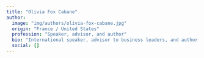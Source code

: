 ```yaml
---
title: "Olivia Fox Cabane"
author:
  image: "img/authors/olivia-fox-cabane.jpg"
  origin: "France / United States"
  profession: "Speaker, advisor, and author"
  bio: "International speaker, advisor to business leaders, and author specializing in charisma, leadership, and social skills. She has trained executives from companies such as Google, Deloitte, and Harvard."
  social: []
---
```

